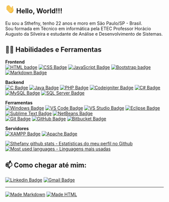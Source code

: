 ## <img src="https://raw.githubusercontent.com/ABSphreak/ABSphreak/master/gifs/Hi.gif" width="30px"> Hello, World!!!  

Eu sou a Sthefny, tenho 22 anos e moro em São Paulo/SP - Brasil.  
Sou formada em Técnico em informática pela ETEC Professor Horácio Augusto da Silveira e estudante de Análise e Desenvolvimento de Sistemas. 

## :woman_technologist:	 Habilidades e Ferramentas  

**Frontend**  
[![HTML badge](https://img.shields.io/badge/HTML5-E34F26?style=for-the-badge&logo=html5&logoColor=white)](https://github.com/sthefanyricardo)
[![CSS Badge](https://img.shields.io/badge/CSS3-1572B6?style=for-the-badge&logo=css3&logoColor=white)](https://github.com/sthefanyricardo)
[![JavaScript Badge](https://img.shields.io/badge/JavaScript-F7DF1E?style=for-the-badge&logo=javascript&logoColor=black)](https://github.com/sthefanyricardo) 
[![Bootstrap badge](https://img.shields.io/badge/Bootstrap-563D7C?style=for-the-badge&logo=bootstrap&logoColor=white)](https://github.com/sthefanyricardo)
[![Markdown Badge](https://img.shields.io/badge/Markdown-000000?style=for-the-badge&logo=markdown&logoColor=white)](https://github.com/sthefanyricardo)  

**Backend**  
[![C Badge](https://img.shields.io/badge/C-00599C?style=for-the-badge&logo=c&logoColor=white)](https://github.com/sthefanyricardo)
[![Java Badge](https://img.shields.io/badge/Java-ED8B00?style=for-the-badge&logo=java&logoColor=white)](https://github.com/sthefanyricardo)
[![PHP Badge](https://img.shields.io/badge/PHP-777BB4?style=for-the-badge&logo=php&logoColor=white)](https://github.com/sthefanyricardo)
[![Codeigniter Badge](https://img.shields.io/badge/Codeigniter-EF4223?style=for-the-badge&logo=codeigniter&logoColor=white)](https://github.com/sthefanyricardo)
[![C# Badge](https://img.shields.io/badge/C%23-239120?style=for-the-badge&logo=c-sharp&logoColor=white)](https://github.com/sthefanyricardo)
[![MySQL Badge](https://img.shields.io/badge/MySQL-00000F?style=for-the-badge&logo=mysql&logoColor=white)](https://github.com/sthefanyricardo)
[![SQL Server Badge](https://img.shields.io/badge/Microsoft%20SQL%20Sever-CC2927?style=for-the-badge&logo=microsoft%20sql%20server&logoColor=white)](https://github.com/sthefanyricardo)  

**Ferramentas**  
[![Windows Badge](https://img.shields.io/badge/Windows-0078D6?style=for-the-badge&logo=windows&logoColor=white)](https://github.com/sthefanyricardo)
[![VS Code Badge](https://img.shields.io/badge/Visual_Studio_Code-0078D4?style=for-the-badge&logo=visual%20studio%20code&logoColor=white)](https://github.com/sthefanyricardo)
[![VS Studio Badge](https://img.shields.io/badge/Visual_Studio-5C2D91?style=for-the-badge&logo=visual%20studio&logoColor=white)](https://github.com/sthefanyricardo)
[![Eclipse Badge](https://img.shields.io/badge/Eclipse-2C2255?style=for-the-badge&logo=eclipse&logoColor=white)](https://github.com/sthefanyricardo)
[![Sublime Text Badge](https://img.shields.io/badge/sublime_text-%23575757.svg?&style=for-the-badge&logo=sublime-text&logoColor=important)](https://github.com/sthefanyricardo)
[![NetBeans Badge](https://img.shields.io/badge/NetBeansIDE-1B6AC6.svg?style=for-the-badge&logo=apache-netbeans-ide&logoColor=white)](https://github.com/sthefanyricardo)  
[![Git Badge](https://img.shields.io/badge/Git-F05032?style=for-the-badge&logo=git&logoColor=white)](https://github.com/sthefanyricardo)
[![GitHub Badge](https://img.shields.io/badge/GitHub-100000?style=for-the-badge&logo=github&logoColor=white)](https://github.com/sthefanyricardo)
[![Bitbucket Badge](https://img.shields.io/badge/Bitbucket-330F63?style=for-the-badge&logo=bitbucket&logoColor=white)](https://github.com/sthefanyricardo)  

**Servidores**  
[![XAMPP Badge](https://img.shields.io/badge/Xampp-F37623?style=for-the-badge&logo=xampp&logoColor=white)](https://github.com/sthefanyricardo) 
[![Apache Badge](https://img.shields.io/badge/apache-%23D42029.svg?style=for-the-badge&logo=apache&logoColor=white)](https://github.com/sthefanyricardo)  



<a href="https://github.com/sthefanyricardo">
    <img alt="Sthefany github stats - Estatísticas do meu perfil no Github" src="https://github-readme-stats.vercel.app/api?username=sthefanyricardo&count_private=true&show_icons=true&custom_title=Sthefany's%20Github%20Stats&hide=issues&theme=vision-friendly-dark"/>
</a>
<a href="https://github.com/sthefanyricardo">
   <img alt="Most used languages - Linguagens mais usadas " src="https://github-readme-stats.vercel.app/api/top-langs/?username=sthefanyricardo&layout=compact&theme=vision-friendly-dark&langs_count=6)"/>
</a>  


## :mailbox: Como chegar até mim:  
[![Linkedin Badge](https://img.shields.io/badge/linkedin-%230077B5.svg?&style=for-the-badge&logo=linkedin&logoColor=white&link=https://www.linkedin.com/in/sthefanyricardo/)](https://www.linkedin.com/in/sthefanyricardo/)
[![Gmail Badge](https://img.shields.io/badge/Gmail-D14836?style=for-the-badge&logo=gmail&logoColor=white&link=mailto:s.albuquerque@aluno.ifsp.edu.br)](mailto:s.albuquerque@aluno.ifsp.edu.br)

---

[![Made Markdown](https://img.shields.io/badge/-Made%20with%20Markdown-6A5ACD?style=flat-square&logo=markdown&logoColor=white)](https://github.com/sthefanyricardo) 
[![Made HTML](https://img.shields.io/badge/-Made%20with%20HTML-6A5ACD?style=flat-square&logo=html5&logoColor=white)](https://github.com/sthefanyricardo) 
<!--
**sthefanyricardo/sthefanyricardo** is a ✨ _special_ ✨ repository because its `README.md` (this file) appears on your GitHub profile.

Here are some ideas to get you started:

- 🔭 I’m currently working on ...
- 🌱 I’m currently learning ...
- 👯 I’m looking to collaborate on ...
- 🤔 I’m looking for help with ...
- 💬 Ask me about ...
- 📫 How to reach me: ...
- 😄 Pronouns: ...
- ⚡ Fun fact: ...
-->
